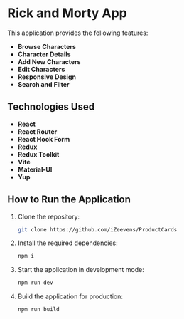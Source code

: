 # Rick and Morty App

This application provides the following features:

- **Browse Characters**
- **Character Details**
- **Add New Characters**
- **Edit Characters**
- **Responsive Design**
- **Search and Filter**

## Technologies Used

- **React**
- **React Router**
- **React Hook Form**
- **Redux**
- **Redux Toolkit**
- **Vite**
- **Material-UI**
- **Yup**

## How to Run the Application

1. Clone the repository:
   ```bash
   git clone https://github.com/iZeevens/ProductCards
   ```
2. Install the required dependencies:
    ```bash
    npm i
    ```
3. Start the application in development mode:
    ```bash
    npm run dev
    ```
4. Build the application for production:
    ```bash
    npm run build
    ```
